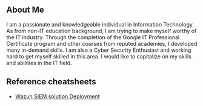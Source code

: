 ## About Me
I am a passionate and knowledgeable individual in Information Technology. As from non-IT education background, I am trying to make myself worthy of the IT industry. Through the completion of the Google IT Professional Certificate program and other courses from reputed academies, I developed many in-demand skills. I am also a Cyber Security Enthusiast and working hard to get myself skilled in this area. I would like to capitalize on my skills and abilities in the IT field.

## Reference cheatsheets
- [Wazuh SIEM solution Deployment](~/wazuh-setup)
